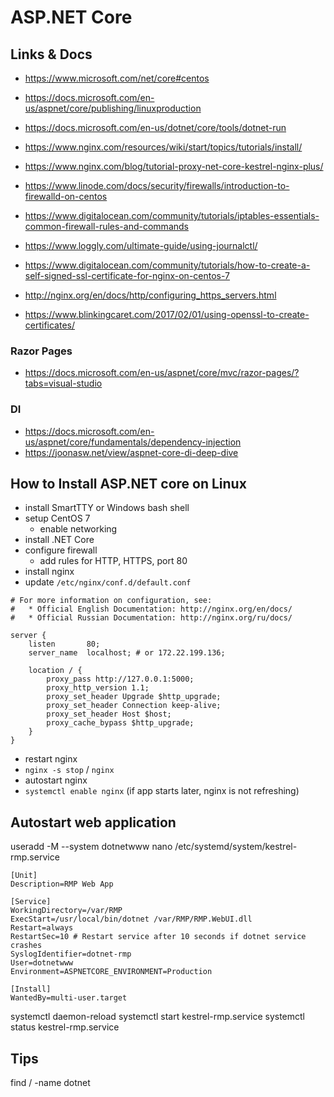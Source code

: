 # ASP.NET Core

## Links & Docs

* https://www.microsoft.com/net/core#centos
* https://docs.microsoft.com/en-us/aspnet/core/publishing/linuxproduction
* https://docs.microsoft.com/en-us/dotnet/core/tools/dotnet-run

* https://www.nginx.com/resources/wiki/start/topics/tutorials/install/
* https://www.nginx.com/blog/tutorial-proxy-net-core-kestrel-nginx-plus/

* https://www.linode.com/docs/security/firewalls/introduction-to-firewalld-on-centos
* https://www.digitalocean.com/community/tutorials/iptables-essentials-common-firewall-rules-and-commands
* https://www.loggly.com/ultimate-guide/using-journalctl/

* https://www.digitalocean.com/community/tutorials/how-to-create-a-self-signed-ssl-certificate-for-nginx-on-centos-7
* http://nginx.org/en/docs/http/configuring_https_servers.html
* https://www.blinkingcaret.com/2017/02/01/using-openssl-to-create-certificates/

### Razor Pages

* https://docs.microsoft.com/en-us/aspnet/core/mvc/razor-pages/?tabs=visual-studio

### DI

* https://docs.microsoft.com/en-us/aspnet/core/fundamentals/dependency-injection
* https://joonasw.net/view/aspnet-core-di-deep-dive

## How to Install ASP.NET core on Linux

* install SmartTTY or Windows bash shell
* setup CentOS 7
  * enable networking
* install .NET Core
* configure firewall
  * add rules for HTTP, HTTPS, port 80
* install nginx
* update `/etc/nginx/conf.d/default.conf`
```
# For more information on configuration, see:
#   * Official English Documentation: http://nginx.org/en/docs/
#   * Official Russian Documentation: http://nginx.org/ru/docs/

server {
    listen       80;
    server_name  localhost; # or 172.22.199.136;

    location / {
        proxy_pass http://127.0.0.1:5000;
        proxy_http_version 1.1;
        proxy_set_header Upgrade $http_upgrade;
        proxy_set_header Connection keep-alive;
        proxy_set_header Host $host;
        proxy_cache_bypass $http_upgrade;
    }
}
```
* restart nginx
 * `nginx -s stop` / `nginx`
* autostart nginx
 * `systemctl enable nginx` (if app starts later, nginx is not refreshing)


## Autostart web application

useradd -M --system dotnetwww
nano /etc/systemd/system/kestrel-rmp.service
```
[Unit]
Description=RMP Web App

[Service]
WorkingDirectory=/var/RMP
ExecStart=/usr/local/bin/dotnet /var/RMP/RMP.WebUI.dll
Restart=always
RestartSec=10 # Restart service after 10 seconds if dotnet service crashes
SyslogIdentifier=dotnet-rmp
User=dotnetwww
Environment=ASPNETCORE_ENVIRONMENT=Production

[Install]
WantedBy=multi-user.target
```

systemctl daemon-reload
systemctl start kestrel-rmp.service
systemctl status kestrel-rmp.service

## Tips
find / -name dotnet

